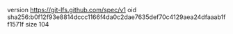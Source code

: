 version https://git-lfs.github.com/spec/v1
oid sha256:b0f12f93e8814dccc1166f4da0c2dae7635def70c4129aea24dfaaab1ff1571f
size 104
